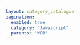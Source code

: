 ```yaml
---
layout: category_catalogue
pagination:
  enabled: true
  category: "Javascript"
  parents: "WEB"
---
```

